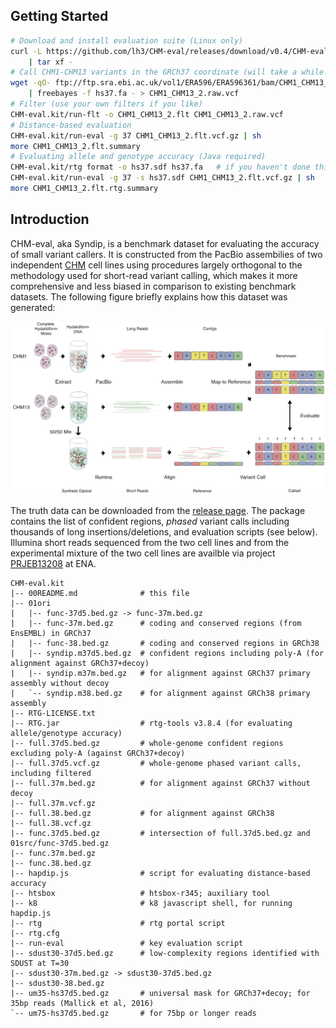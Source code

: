 ## Getting Started
```sh
# Download and install evaluation suite (Linux only)
curl -L https://github.com/lh3/CHM-eval/releases/download/v0.4/CHM-evalkit-20180221.tar \
    | tar xf -
# Call CHM1-CHM13 variants in the GRCh37 coordinate (will take a while...)
wget -qO- ftp://ftp.sra.ebi.ac.uk/vol1/ERA596/ERA596361/bam/CHM1_CHM13_2.bam \
    | freebayes -f hs37.fa - > CHM1_CHM13_2.raw.vcf
# Filter (use your own filters if you like)
CHM-eval.kit/run-flt -o CHM1_CHM13_2.flt CHM1_CHM13_2.raw.vcf
# Distance-based evaluation
CHM-eval.kit/run-eval -g 37 CHM1_CHM13_2.flt.vcf.gz | sh
more CHM1_CHM13_2.flt.summary
# Evaluating allele and genotype accuracy (Java required)
CHM-eval.kit/rtg format -o hs37.sdf hs37.fa   # if you haven't done this before
CHM-eval.kit/run-eval -g 37 -s hs37.sdf CHM1_CHM13_2.flt.vcf.gz | sh
more CHM1_CHM13_2.flt.rtg.summary
```

## Introduction

CHM-eval, aka Syndip, is a benchmark dataset for evaluating the accuracy of
small variant callers. It is constructed from the PacBio assembilies of two
independent [CHM][CHM] cell lines using procedures largely orthogonal to the
methodology used for short-read variant calling, which makes it more
comprehensive and less biased in comparison to existing benchmark datasets. The
following figure briefly explains how this dataset was generated:

![](CHM-workflow.png)

The truth data can be downloaded from the [release page][release]. The package
contains the list of confident regions, *phased* variant calls including
thousands of long insertions/deletions, and evaluation scripts (see below).
Illumina short reads sequenced from the two cell lines and from the
experimental mixture of the two cell lines are availble via project
[PRJEB13208][ena] at ENA.

```
CHM-eval.kit
|-- 00README.md              # this file
|-- 01ori
|   |-- func-37d5.bed.gz -> func-37m.bed.gz
|   |-- func-37m.bed.gz      # coding and conserved regions (from EnsEMBL) in GRCh37
|   |-- func-38.bed.gz       # coding and conserved regions in GRCh38
|   |-- syndip.m37d5.bed.gz  # confident regions including poly-A (for alignment against GRCh37+decoy)
|   |-- syndip.m37m.bed.gz   # for alignment against GRCh37 primary assembly without decoy
|   `-- syndip.m38.bed.gz    # for alignment against GRCh38 primary assembly
|-- RTG-LICENSE.txt
|-- RTG.jar                  # rtg-tools v3.8.4 (for evaluating allele/genotype accuracy)
|-- full.37d5.bed.gz         # whole-genome confident regions excluding poly-A (against GRCh37+decoy)
|-- full.37d5.vcf.gz         # whole-genome phased variant calls, including filtered
|-- full.37m.bed.gz          # for alignment against GRCh37 without decoy
|-- full.37m.vcf.gz
|-- full.38.bed.gz           # for alignment against GRCh38
|-- full.38.vcf.gz
|-- func.37d5.bed.gz         # intersection of full.37d5.bed.gz and 01src/func-37d5.bed.gz
|-- func.37m.bed.gz
|-- func.38.bed.gz
|-- hapdip.js                # script for evaluating distance-based accuracy
|-- htsbox                   # htsbox-r345; auxiliary tool
|-- k8                       # k8 javascript shell, for running hapdip.js
|-- rtg                      # rtg portal script
|-- rtg.cfg
|-- run-eval                 # key evaluation script
|-- sdust30-37d5.bed.gz      # low-complexity regions identified with SDUST at T=30
|-- sdust30-37m.bed.gz -> sdust30-37d5.bed.gz
|-- sdust30-38.bed.gz
|-- um35-hs37d5.bed.gz       # universal mask for GRCh37+decoy; for 35bp reads (Mallick et al, 2016)
`-- um75-hs37d5.bed.gz       # for 75bp or longer reads
```

[CHM]: https://www.ncbi.nlm.nih.gov/pmc/articles/PMC4729092/
[ena]: https://www.ebi.ac.uk/ena/data/view/PRJEB13208
[release]: https://github.com/lh3/CHM-eval/releases
